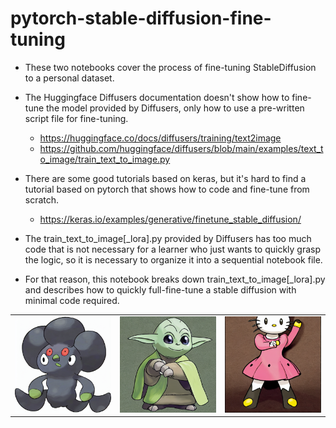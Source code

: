 # pytorch-stable-diffusion-fine-tuning

- These two notebooks cover the process of fine-tuning StableDiffusion to a personal dataset.

- The Huggingface Diffusers documentation doesn't show how to fine-tune the model provided by Diffusers, only how to use a pre-written script file for fine-tuning.
    - https://huggingface.co/docs/diffusers/training/text2image
    - https://github.com/huggingface/diffusers/blob/main/examples/text_to_image/train_text_to_image.py

- There are some good tutorials based on keras, but it's hard to find a tutorial based on pytorch that shows how to code and fine-tune from scratch.
    - https://keras.io/examples/generative/finetune_stable_diffusion/

- The train_text_to_image[_lora].py provided by Diffusers has too much code that is not necessary for a learner who just wants to quickly grasp the logic, so it is necessary to organize it into a sequential notebook file.

- For that reason, this notebook breaks down train_text_to_image[_lora].py and describes how to quickly full-fine-tune a stable diffusion with minimal code required.

<html>
<table>
<tr>
    <td>
    <img src="./pokemon1.png" alt="이미지1 설명a very cute looking cartoon character with big eyes" width="100%"/></td>
    <td><img src="./pokemon2.png" alt="Yoda" width="100%"/></td>
    <td><img src="./pokemon3.png" alt="Hello Kitty" width="100%"/></td>
</tr>
</table>
</html>
